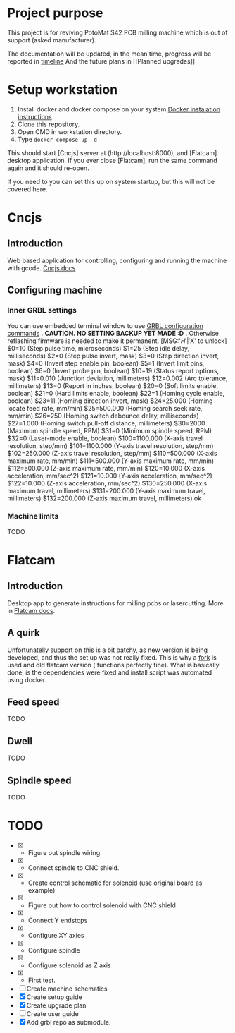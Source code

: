 # Project purpose
This project is for reviving PotoMat S42 PCB milling machine which is out of support (asked manufacturer). 

The documentation will be updated, in the mean time, progress will be reported in [timeline](timeline.md)
And the future plans in [[Planned upgrades]]

# Setup workstation
1.  Install docker and docker compose on your system [Docker instalation instructions](https://docs.docker.com/get-docker/)
2. Clone this repository.
3. Open CMD in workstation directory.
4. Type `docker-compose up -d`

This should start [Cncjs] server at (http://localhost:8000), and [Flatcam] desktop application. If you ever close [Flatcam], run the same command again and it should re-open. 

If you need to you can set this up on system startup, but this will not be covered here. 

# Cncjs
## Introduction
Web based application for controlling, configuring and running the machine with gcode. [Cncjs docs](https://cnc.js.org/docs/)
## Configuring machine
### Inner GRBL settings
You can use embedded terminal window to use [GRBL configuration commands](https://github.com/gnea/grbl/blob/master/doc/markdown/settings.md) . **CAUTION. NO SETTING BACKUP YET MADE :D** . Otherwise reflashing firmware is needed to make it permanent. 
[MSG:'$H'|'$X' to unlock]
$0=10 (Step pulse time, microseconds)
$1=25 (Step idle delay, milliseconds)
$2=0 (Step pulse invert, mask)
$3=0 (Step direction invert, mask)
$4=0 (Invert step enable pin, boolean)
$5=1 (Invert limit pins, boolean)
$6=0 (Invert probe pin, boolean)
$10=19 (Status report options, mask)
$11=0.010 (Junction deviation, millimeters)
$12=0.002 (Arc tolerance, millimeters)
$13=0 (Report in inches, boolean)
$20=0 (Soft limits enable, boolean)
$21=0 (Hard limits enable, boolean)
$22=1 (Homing cycle enable, boolean)
$23=11 (Homing direction invert, mask)
$24=25.000 (Homing locate feed rate, mm/min)
$25=500.000 (Homing search seek rate, mm/min)
$26=250 (Homing switch debounce delay, milliseconds)
$27=1.000 (Homing switch pull-off distance, millimeters)
$30=2000 (Maximum spindle speed, RPM)
$31=0 (Minimum spindle speed, RPM)
$32=0 (Laser-mode enable, boolean)
$100=1100.000 (X-axis travel resolution, step/mm)
$101=1100.000 (Y-axis travel resolution, step/mm)
$102=250.000 (Z-axis travel resolution, step/mm)
$110=500.000 (X-axis maximum rate, mm/min)
$111=500.000 (Y-axis maximum rate, mm/min)
$112=500.000 (Z-axis maximum rate, mm/min)
$120=10.000 (X-axis acceleration, mm/sec^2)
$121=10.000 (Y-axis acceleration, mm/sec^2)
$122=10.000 (Z-axis acceleration, mm/sec^2)
$130=250.000 (X-axis maximum travel, millimeters)
$131=200.000 (Y-axis maximum travel, millimeters)
$132=200.000 (Z-axis maximum travel, millimeters)
ok
### Machine limits
TODO
# Flatcam
## Introduction
Desktop app to generate instructions for milling pcbs or lasercutting. More in [Flatcam docs](http://flatcam.org/).
## A quirk
Unfortunatelly support on this is a bit patchy, as new version is being developed, and thus the set up was not really fixed. This is why a [fork](https://github.com/AntumArk/Flatcam) is used and old flatcam version ( functions perfectly fine). What is basically done, is the dependencies were fixed and install script was automated using docker. 
## Feed speed
TODO
## Dwell
TODO
## Spindle speed
TODO
# TODO
- [x] - Figure out spindle wiring.
- [x] - Connect spindle to CNC shield.
- [x] - Create control schematic for solenoid (use original board as example)
- [x] - Figure out how to control solenoid with CNC shield
- [x] - Connect Y endstops
- [x] - Configure XY axies
- [x] - Configure spindle
- [x] - Configure solenoid as Z axis
- [x] - First test.
- [ ] Create machine schematics
- [x] Create setup guide
- [x] Create upgrade plan
- [ ] Create user guide
- [x] Add grbl repo as submodule. 
